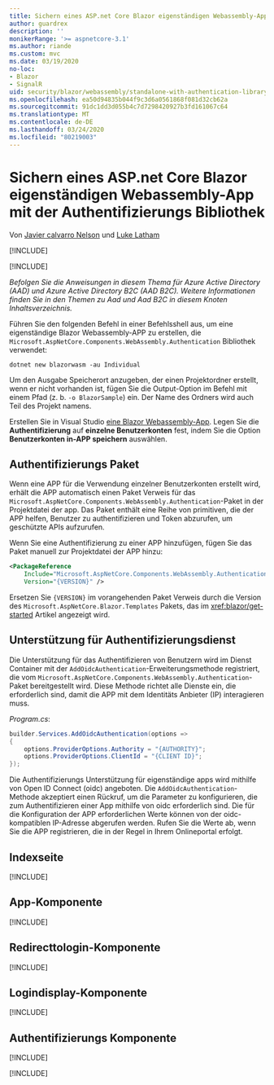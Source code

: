 ```yaml
---
title: Sichern eines ASP.net Core Blazor eigenständigen Webassembly-App mit der Authentifizierungs Bibliothek
author: guardrex
description: ''
monikerRange: '>= aspnetcore-3.1'
ms.author: riande
ms.custom: mvc
ms.date: 03/19/2020
no-loc:
- Blazor
- SignalR
uid: security/blazor/webassembly/standalone-with-authentication-library
ms.openlocfilehash: ea50d94835b044f9c3d6a0561868f081d32cb62a
ms.sourcegitcommit: 91dc1dd3d055b4c7d7298420927b3fd161067c64
ms.translationtype: MT
ms.contentlocale: de-DE
ms.lasthandoff: 03/24/2020
ms.locfileid: "80219003"
---
```

# <a name="secure-an-aspnet-core-opno-locblazor-webassembly-standalone-app-with-the-authentication-library"></a>Sichern eines ASP.net Core Blazor eigenständigen Webassembly-App mit der Authentifizierungs Bibliothek

Von [Javier calvarro Nelson](https://github.com/javiercn) und [Luke Latham](https://github.com/guardrex)

[!INCLUDE[](~/includes/blazorwasm-preview-notice.md)]

[!INCLUDE[](~/includes/blazorwasm-3.2-template-article-notice.md)]

*Befolgen Sie die Anweisungen in diesem Thema für Azure Active Directory (AAD) und Azure Active Directory B2C (AAD B2C). Weitere Informationen finden Sie in den Themen zu Aad und Aad B2C in diesem Knoten Inhaltsverzeichnis.*

Führen Sie den folgenden Befehl in einer Befehlsshell aus, um eine eigenständige Blazor Webassembly-APP zu erstellen, die `Microsoft.AspNetCore.Components.WebAssembly.Authentication` Bibliothek verwendet:

```dotnetcli
dotnet new blazorwasm -au Individual
```

Um den Ausgabe Speicherort anzugeben, der einen Projektordner erstellt, wenn er nicht vorhanden ist, fügen Sie die Output-Option im Befehl mit einem Pfad (z. b. `-o BlazorSample`) ein. Der Name des Ordners wird auch Teil des Projekt namens.

Erstellen Sie in Visual Studio [eine Blazor Webassembly-App](xref:blazor/get-started). Legen Sie die **Authentifizierung** auf **einzelne Benutzerkonten** fest, indem Sie die Option **Benutzerkonten in-APP speichern** auswählen.

## <a name="authentication-package"></a>Authentifizierungs Paket

Wenn eine APP für die Verwendung einzelner Benutzerkonten erstellt wird, erhält die APP automatisch einen Paket Verweis für das `Microsoft.AspNetCore.Components.WebAssembly.Authentication`-Paket in der Projektdatei der app. Das Paket enthält eine Reihe von primitiven, die der APP helfen, Benutzer zu authentifizieren und Token abzurufen, um geschützte APIs aufzurufen.

Wenn Sie eine Authentifizierung zu einer APP hinzufügen, fügen Sie das Paket manuell zur Projektdatei der APP hinzu:

```xml
<PackageReference 
    Include="Microsoft.AspNetCore.Components.WebAssembly.Authentication" 
    Version="{VERSION}" />
```

Ersetzen Sie `{VERSION}` im vorangehenden Paket Verweis durch die Version des `Microsoft.AspNetCore.Blazor.Templates` Pakets, das im <xref:blazor/get-started> Artikel angezeigt wird.

## <a name="authentication-service-support"></a>Unterstützung für Authentifizierungsdienst

Die Unterstützung für das Authentifizieren von Benutzern wird im Dienst Container mit der `AddOidcAuthentication`-Erweiterungsmethode registriert, die vom `Microsoft.AspNetCore.Components.WebAssembly.Authentication`-Paket bereitgestellt wird. Diese Methode richtet alle Dienste ein, die erforderlich sind, damit die APP mit dem Identitäts Anbieter (IP) interagieren muss.

*Program.cs*:

```csharp
builder.Services.AddOidcAuthentication(options =>
{
    options.ProviderOptions.Authority = "{AUTHORITY}";
    options.ProviderOptions.ClientId = "{CLIENT ID}";
});
```

Die Authentifizierungs Unterstützung für eigenständige apps wird mithilfe von Open ID Connect (oidc) angeboten. Die `AddOidcAuthentication`-Methode akzeptiert einen Rückruf, um die Parameter zu konfigurieren, die zum Authentifizieren einer App mithilfe von oidc erforderlich sind. Die für die Konfiguration der APP erforderlichen Werte können von der oidc-kompatiblen IP-Adresse abgerufen werden. Rufen Sie die Werte ab, wenn Sie die APP registrieren, die in der Regel in Ihrem Onlineportal erfolgt.

## <a name="index-page"></a>Indexseite

[!INCLUDE[](~/includes/blazor-security/index-page-authentication.md)]

## <a name="app-component"></a>App-Komponente

[!INCLUDE[](~/includes/blazor-security/app-component.md)]

## <a name="redirecttologin-component"></a>Redirecttologin-Komponente

[!INCLUDE[](~/includes/blazor-security/redirecttologin-component.md)]

## <a name="logindisplay-component"></a>Logindisplay-Komponente

[!INCLUDE[](~/includes/blazor-security/logindisplay-component.md)]

## <a name="authentication-component"></a>Authentifizierungs Komponente

[!INCLUDE[](~/includes/blazor-security/authentication-component.md)]

[!INCLUDE[](~/includes/blazor-security/troubleshoot.md)]
